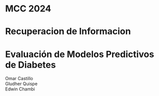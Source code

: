 # MCC 2024
# Recuperacion de Informacion
# Evaluación de Modelos Predictivos de Diabetes
Omar Castillo <br>
Gludher Quispe <br>
Edwin Chambi 
